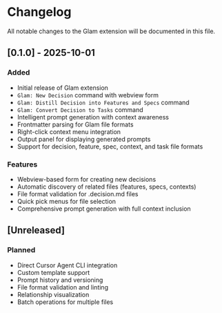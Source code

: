 # Changelog

All notable changes to the Glam extension will be documented in this file.

## [0.1.0] - 2025-10-01

### Added
- Initial release of Glam extension
- `Glam: New Decision` command with webview form
- `Glam: Distill Decision into Features and Specs` command
- `Glam: Convert Decision to Tasks` command
- Intelligent prompt generation with context awareness
- Frontmatter parsing for Glam file formats
- Right-click context menu integration
- Output panel for displaying generated prompts
- Support for decision, feature, spec, context, and task file formats

### Features
- Webview-based form for creating new decisions
- Automatic discovery of related files (features, specs, contexts)
- File format validation for .decision.md files
- Quick pick menus for file selection
- Comprehensive prompt generation with full context inclusion

## [Unreleased]

### Planned
- Direct Cursor Agent CLI integration
- Custom template support
- Prompt history and versioning
- File format validation and linting
- Relationship visualization
- Batch operations for multiple files

